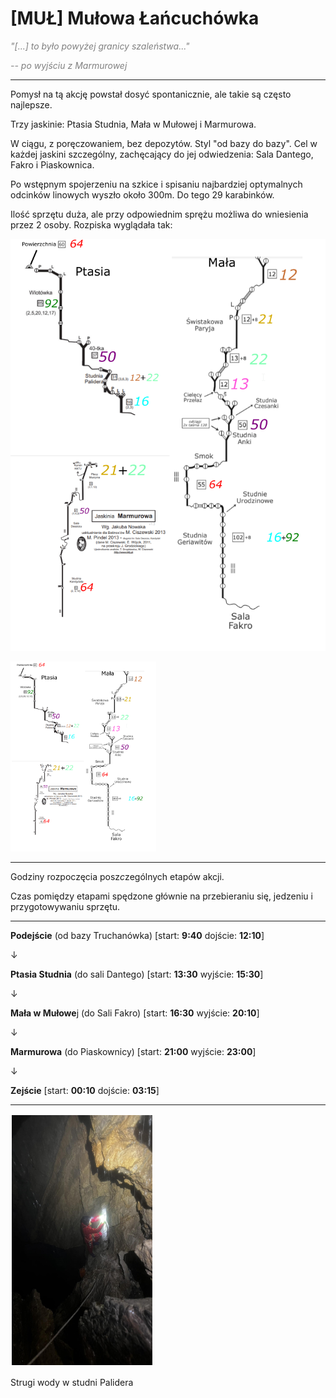 # [MUŁ] Mułowa Łańcuchówka

<span style="color:#808080"><cite>"[...] to było powyżej granicy szaleństwa..."</cite></span>

<span style="color:#808080"><cite>-- po wyjściu z Marmurowej</cite></span>

---

Pomysł na tą akcję powstał dosyć spontanicznie, ale takie są często najlepsze.

Trzy jaskinie: Ptasia Studnia, Mała w Mułowej i Marmurowa. 

W ciągu, z poręczowaniem, bez depozytów. Styl "od bazy do bazy". Cel w każdej jaskini szczególny, zachęcający do jej odwiedzenia: Sala Dantego, Fakro i Piaskownica.

Po wstępnym spojerzeniu na szkice i spisaniu najbardziej optymalnych odcinków linowych wyszło około 300m. Do tego 29 karabinków. 

Ilość sprzętu duża, ale przy odpowiednim sprężu możliwa do wniesienia przez 2 osoby. Rozpiska wyglądała tak:

![rozpiska](mul-2.png)

<div>
<img style="border:2px solid #FFFFFF" src="mul-2.png" alt="mul1" height="300" />
</div>



---

Godziny rozpoczęcia posz*c*zególnych etapów akcji.

Czas pomiędzy etapami spędzone głównie na przebieraniu się, jedzeniu i przygotowywaniu sprzętu.

---

**Podejście** (od bazy Truchanówka) [start: **9:40** dojście: **12:10**]

&darr;

**Ptasia Studnia** (do sali Dantego)  [start: **13:30** wyjście: **15:30**]

&darr;

**Mała w Mułowe**j (do Sali Fakro) [start: **16:30** wyjście: **20:10**]

&darr;

**Marmurowa** (do Piaskownicy) [start: **21:00** wyjście: **23:00**]

&darr;

**Zejście** [start: **00:10** dojście: **03:15**]

---

<img style='border:2px solid #FFFFFF' src="mul-1.png" alt="mul1" height="400"/>

Strugi wody w studni Palidera
